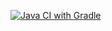 [![Java CI with Gradle](https://github.com/KateBo-net/aqa-hw4-selenide-delivery-form/actions/workflows/gradle.yml/badge.svg)](https://github.com/KateBo-net/aqa-hw4-selenide-delivery-form/actions/workflows/gradle.yml)